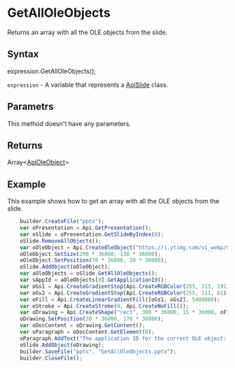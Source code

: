 # GetAllOleObjects

Returns an array with all the OLE objects from the slide.

## Syntax

expression.GetAllOleObjects();

`expression` - A variable that represents a [ApiSlide](../ApiSlide.md) class.

## Parametrs

This method doesn't have any parameters.

## Returns

Array<[ApiOleObject](../../ApiOleObject/ApiOleObject.md)>

## Example

This example shows how to get an array with all the OLE objects from the slide.

```javascript
	builder.CreateFile("pptx");
	var oPresentation = Api.GetPresentation();
	var oSlide = oPresentation.GetSlideByIndex(0);
	oSlide.RemoveAllObjects();
	var oOleObject = Api.CreateOleObject("https://i.ytimg.com/vi_webp/SKGz4pmnpgY/sddefault.webp", 130 * 36000, 90 * 36000, "https://youtu.be/SKGz4pmnpgY", "asc.{38E022EA-AD92-45FC-B22B-49DF39746DB4}");
	oOleObject.SetSize(200 * 36000, 130 * 36000);
	oOleObject.SetPosition(70 * 36000, 30 * 36000);
	oSlide.AddObject(oOleObject);
	var aOleObjects = oSlide.GetAllOleObjects();
	var sAppId = aOleObjects[0].GetApplicationId();
	var oGs1 = Api.CreateGradientStop(Api.CreateRGBColor(255, 213, 191), 0);
	var oGs2 = Api.CreateGradientStop(Api.CreateRGBColor(255, 111, 61), 100000);
	var oFill = Api.CreateLinearGradientFill([oGs1, oGs2], 5400000);
	var oStroke = Api.CreateStroke(0, Api.CreateNoFill());
	var oDrawing = Api.CreateShape("rect", 300 * 36000, 15 * 36000, oFill, oStroke);
	oDrawing.SetPosition(20 * 36000, 170 * 36000);
	var oDocContent = oDrawing.GetContent();
	var oParagraph = oDocContent.GetElement(0);
	oParagraph.AddText("The application ID for the current OLE object: " + sAppId);
	oSlide.AddObject(oDrawing);
	builder.SaveFile("pptx", "GetAllOleObjects.pptx");
	builder.CloseFile();
```